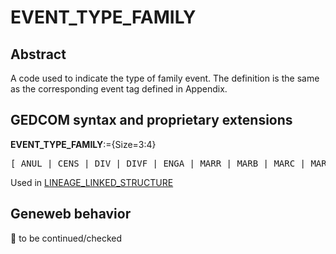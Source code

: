 ﻿<!-- licence GPL V2, cf https://github.com/TitiFix/geneweb -->
# EVENT_TYPE_FAMILY
## Abstract
A code used to indicate the type of family event.  The definition is the same as the corresponding
event tag defined in Appendix.


## GEDCOM syntax and proprietary extensions

**EVENT_TYPE_FAMILY**:={Size=3:4}
<pre>
[ ANUL | CENS | DIV | DIVF | ENGA | MARR | MARB | MARC | MARL | MARS | EVEN ]
</pre>
Used in <a href=Ged.LINEAGE_LINKED_STRUCTURE.md>LINEAGE_LINKED_STRUCTURE</a><br />
## Geneweb behavior



🚧 to be continued/checked

